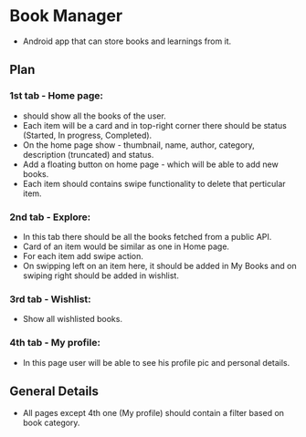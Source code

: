 # Book Manager
- Android app that can store books and learnings from it.

## Plan

### 1st tab - Home page:

- should show all the books of the user.
- Each item will be a card and in top-right corner there should be status (Started, In progress, Completed).
- On the home page show - thumbnail, name, author, category, description (truncated) and status.
- Add a floating button on home page - which will be able to add new books.
- Each item should contains swipe functionality to delete that perticular item.

### 2nd tab - Explore:

- In this tab there should be all the books fetched from a public API.
- Card of an item would be similar as one in Home page.
- For each item add swipe action.
- On swipping left on an item here, it should be added in My Books and on swiping right should be added in wishlist.

### 3rd tab - Wishlist:

- Show all wishlisted books.

### 4th tab - My profile:

- In this page user will be able to see his profile pic and personal details.

## General Details

- All pages except 4th one (My profile) should contain a filter based on book category.
